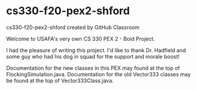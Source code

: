 # cs330-f20-pex2-shford
cs330-f20-pex2-shford created by GitHub Classroom

Welcome to USAFA's very own CS 330 PEX 2 - Boid Project.

I had the pleasure of writing this project. I'd like to thank Dr. Hadfield and some guy who had his dog in squad for the support and morale boost!

Documentation for the new classes in this PEX may found at the top of FlockingSimulation.java.
Documentation for the old Vector333 classes may be found at the top of Vector333Class.java.

